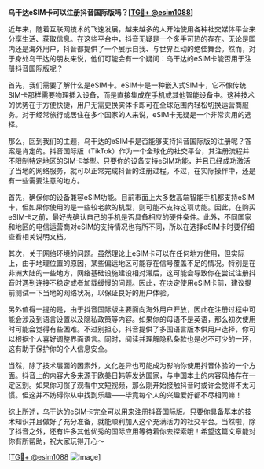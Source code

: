 **乌干达eSIM卡可以注册抖音国际版吗？[[TG💪+ @esim1088](https://t.me/s/esim1088)]**

近年来，随着互联网技术的飞速发展，越来越多的人开始使用各种社交媒体平台来分享生活、获取信息。在这些平台中，抖音无疑是一个炙手可热的存在。无论是国内还是海外用户，抖音都提供了一个展示自我、与世界互动的绝佳舞台。然而，对于身处乌干达的朋友来说，他们可能会有一个疑问：乌干达的eSIM卡能否用于注册抖音国际版呢？

首先，我们需要了解什么是eSIM卡。eSIM卡是一种嵌入式SIM卡，它不像传统SIM卡那样需要物理插入设备，而是直接集成在手机或其他智能设备中。这种技术的优势在于方便快捷，用户无需更换实体卡即可在全球范围内轻松切换运营商服务。对于经常旅行或居住在多个国家的人来说，eSIM卡无疑是一个非常实用的选择。

那么，回到我们的主题，乌干达的eSIM卡是否能够支持抖音国际版的注册呢？答案是肯定的。抖音国际版（TikTok）作为一个全球化的社交平台，其注册流程并不限制特定地区的SIM卡类型。只要你的设备支持eSIM功能，并且已经成功激活了当地的网络服务，就可以正常完成抖音的注册过程。不过，在实际操作中，还是有一些需要注意的地方。

首先，确保你的设备兼容eSIM功能。目前市面上大多数高端智能手机都支持eSIM卡，但如果你使用的是一些较老款的机型，则可能不支持这项功能。因此，在购买eSIM卡之前，最好先确认自己的手机是否具备相应的硬件条件。此外，不同国家和地区的电信运营商对eSIM的支持情况也有所不同，所以在选择eSIM卡时要仔细查看相关说明文档。

其次，关于网络环境的问题。虽然理论上eSIM卡可以在任何地方使用，但实际上，由于地理位置的原因，某些偏远地区可能存在信号覆盖不足的情况。特别是在非洲大陆的一些地方，网络基础设施建设相对滞后，这可能会导致你在尝试注册抖音时遇到连接不稳定或者加载缓慢的问题。因此，在决定使用eSIM卡前，建议提前测试一下当地的网络状况，以保证良好的用户体验。

另外值得一提的是，由于抖音国际版主要面向海外用户开放，因此在注册过程中可能会涉及到语言设置以及隐私政策等内容。如果你的母语不是英语，那么初次使用时可能会觉得有些困难。不过别担心，抖音提供了多国语言版本供用户选择，你可以根据个人喜好调整界面语言。同时，阅读并理解隐私条款也是必不可少的一环，这有助于保护你的个人信息安全。

当然，除了技术层面的因素外，文化差异也可能成为影响你使用抖音体验的一个方面。抖音上的内容大多来源于欧美日韩等发达国家，与中国本土的内容风格存在一定区别。如果你习惯了观看中文短视频，那么刚开始接触抖音时或许会觉得不太习惯。但这并不妨碍你从中找到乐趣——毕竟每个人的兴趣爱好都不尽相同嘛！

综上所述，乌干达的eSIM卡完全可以用来注册抖音国际版。只要你具备基本的技术知识并且做好了充分准备，就能顺利加入这个充满活力的社交平台。当然啦，除了抖音之外，还有许多其他优秀的国际应用等待着你去探索哦！希望这篇文章能对你有所帮助，祝大家玩得开心～

[[TG💪+ @esim1088](https://t.me/s/esim1088) ![Image](https://i.postimg.cc/4NQfJmqS/Snipaste-2025-05-13-00-14-12.png)]
